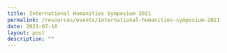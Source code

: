 ```yaml
---
title: International Humanities Symposium 2021
permalink: /resources/events/international-humanities-symposium-2021
date: 2021-07-16
layout: post
description: ""
---
```

